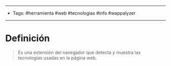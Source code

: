 --------------------
- Tags: #herramienta #web #tecnologias #info #wappalyzer
-----------------------------
# Definición

> Es una extensión del navegador que detecta y muestra las tecnologías usadas en la página web.

